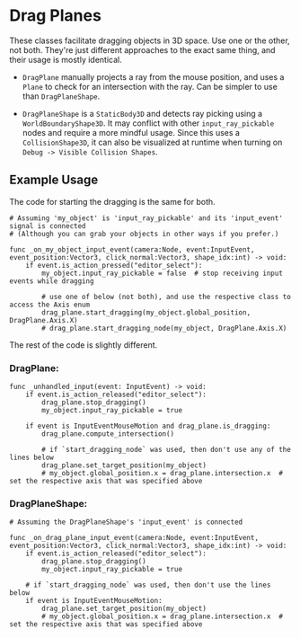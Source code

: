 # Drag Planes

These classes facilitate dragging objects in 3D space. Use one or the other, not both. They're just different approaches to the exact same thing, and their usage is mostly identical. 


- `DragPlane` manually projects a ray from the mouse position, and uses a `Plane` to check for an intersection with the ray. Can be simpler to use than `DragPlaneShape`.

- `DragPlaneShape` is a `StaticBody3D` and detects ray picking using a `WorldBoundaryShape3D`. It may conflict with other `input_ray_pickable` nodes and require a more mindful usage. Since this uses a `CollisionShape3D`, it can also be visualized at runtime when turning on `Debug -> Visible Collision Shapes`. 

## Example Usage

The code for starting the dragging is the same for both.

```gdscript
# Assuming 'my_object' is 'input_ray_pickable' and its 'input_event' signal is connected
# (Although you can grab your objects in other ways if you prefer.)

func _on_my_object_input_event(camera:Node, event:InputEvent, event_position:Vector3, click_normal:Vector3, shape_idx:int) -> void:
	if event.is_action_pressed("editor_select"):
		my_object.input_ray_pickable = false  # stop receiving input events while dragging

		# use one of below (not both), and use the respective class to access the Axis enum 
		drag_plane.start_dragging(my_object.global_position, DragPlane.Axis.X)
		# drag_plane.start_dragging_node(my_object, DragPlane.Axis.X)
```

The rest of the code is slightly different.

### DragPlane:
```gdscript
func _unhandled_input(event: InputEvent) -> void:
	if event.is_action_released("editor_select"):
		drag_plane.stop_dragging()
		my_object.input_ray_pickable = true
	
	if event is InputEventMouseMotion and drag_plane.is_dragging:
		drag_plane.compute_intersection()
		
		# if `start_dragging_node` was used, then don't use any of the lines below 
		drag_plane.set_target_position(my_object)
		# my_object.global_position.x = drag_plane.intersection.x  # set the respective axis that was specified above

```

### DragPlaneShape:
```gdscript
# Assuming the DragPlaneShape's 'input_event' is connected

func _on_drag_plane_input_event(camera:Node, event:InputEvent, event_position:Vector3, click_normal:Vector3, shape_idx:int) -> void:
	if event.is_action_released("editor_select"):
		drag_plane.stop_dragging()
		my_object.input_ray_pickable = true
	
	# if `start_dragging_node` was used, then don't use the lines below
	if event is InputEventMouseMotion:
		drag_plane.set_target_position(my_object)
		# my_object.global_position.x = drag_plane.intersection.x  # set the respective axis that was specified above

```
